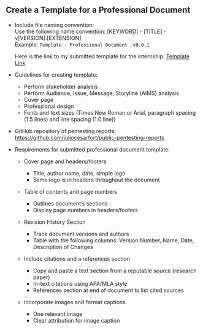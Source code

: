 ## Create a Template for a Professional Document
- Include file naming convention: <br/>
  Use the following name convention: [KEYWORD] - [TITLE] - v[VERSION].[EXTENSION] <br/>
  Example: `Template - Professional Document -v0.0.1`

  Here is the link to my submitted template for the internship: [Template Link](https://github.com/aaronamran/MCSI-Remote-Cybersecurity-Internship/blob/main/Lab%20Setup/Template%20-%20Professional%20Document%20-v0.0.1.pdf) 

- Guidelines for creating template:
  - Perform stakeholder analysis
  - Perform Audience, Issue, Message, Storyline (AIMS) analysis
  - Cover page
  - Professional design
  - Fonts and text sizes (Times New Roman or Arial, paragraph spacing (1.5 lines) and line spacing (1.0 line))

- GitHub repository of pentesting reports: https://github.com/juliocesarfort/public-pentesting-reports

- Requirements for submitted professional document template: <br/>
  - Cover page and headers/footers
    - Title, author name, date, simple logo
    - Same logo is in headers throughout the document

  - Table of contents and page numbers
    - Outlines document’s sections
    - Display page numbers in headers/footers

  - Revision History Section
    - Track document versions and authors
    - Table with the following columns: Version Number, Name, Date, Description of Changes

  - Include citations and a references section
    - Copy and paste a text section from a reputable source (research paper)
    - In-text citations using APA/MLA style
    - References section at end of document to list cited sources

  - Incorporate images and format captions
    - One relevant image
    - Clear attribution for image caption

